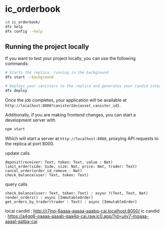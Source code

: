 # ic_orderbook


```bash
cd ic_orderbook/
dfx help
dfx config --help
```

## Running the project locally

If you want to test your project locally, you can use the following commands:

```bash
# Starts the replica, running in the background
dfx start --background

# Deploys your canisters to the replica and generates your candid interface
dfx deploy
```

Once the job completes, your application will be available at `http://localhost:8000?canisterId={asset_canister_id}`.

Additionally, if you are making frontend changes, you can start a development server with

```bash
npm start
```

Which will start a server at `http://localhost:8080`, proxying API requests to the replica at port 8000.

update calls
```
deposit(receiver: Text, token: Text, value : Nat)
limit_order(side: Side, size: Nat, price: Nat, trader: Text)
cancel_order(order_id_remove : Nat)
check_balance(user: Text, token: Text)
```
query calls
```
check_balance(user: Text, token: Text) : async ?(Text, Text, Nat)
render_orders() : async [ImmutableOrder]
get_orders_by_trader(trader : Text) : async [ImmutableOrder]
```

local candid : http://r7inp-6aaaa-aaaaa-aaabq-cai.localhost:8000/
ic candid : https://a4gq6-oaaaa-aaaab-qaa4q-cai.raw.ic0.app/?id=ujiy7-mqaaa-aaaal-qatba-cai
